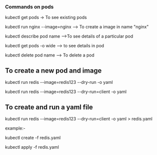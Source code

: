 ### Commands on pods

kubectl get pods -> To see existing pods

kubectl run nginx --image=nginx --> To create a image in name "nginx"

kubectl describe pod name -->To see details of a particular pod

kubectl get pods -o wide --> to see details in pod

kubectl delete pod name --> To delete a pod

## To create a new pod and image 
kubectl run redis --image=redis123 --dry-run -o yaml 


kubectl run redis --image=redis123 --dry-run=client -o yaml

## To create and run a yaml file
kubectl run redis --image=redis123 --dry-run=client -o yaml > redis.yaml

example:-

kubectl create -f redis.yaml

kubectl apply -f redis.yaml